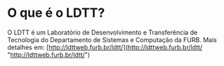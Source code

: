 # O que é o LDTT?

O LDTT é um Laboratório de Desenvolvimento e Transferência de Tecnologia do Departamento de Sistemas e Computação da FURB. Mais detalhes em: [http://ldttweb.furb.br/ldtt/](<http://ldttweb.furb.br/ldtt/> "http://ldttweb.furb.br/ldtt/")
